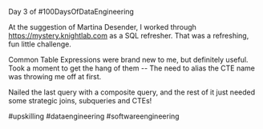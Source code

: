 Day 3 of #100DaysOfDataEngineering

At the suggestion of Martina Desender, I worked through https://mystery.knightlab.com as a SQL refresher. That was a refreshing, fun little challenge.

Common Table Expressions were brand new to me, but definitely useful. Took a moment to get the hang of them -- The need to alias the CTE name was throwing me off at first.

Nailed the last query with a composite query, and the rest of it just needed some strategic joins, subqueries and CTEs!

#upskilling #dataengineering #softwareengineering

